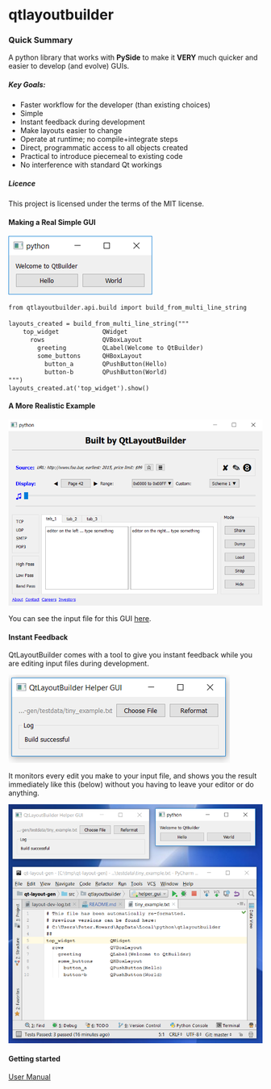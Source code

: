 # qtlayoutbuilder

### Quick Summary

A python library that works with **PySide** to make it **VERY**
much quicker and easier to develop (and evolve) GUIs.

##### Key Goals:
- Faster workflow for the developer (than existing choices)
- Simple
- Instant feedback during development
- Make layouts easier to change
- Operate at runtime; no compile+integrate steps
- Direct, programmatic access to all objects created
- Practical to introduce piecemeal to existing code
- No interference with standard Qt workings

##### Licence
This project is licensed under the terms of the MIT license.

#### Making a Real Simple GUI
![](docs/media/simple_example.png)

    from qtlayoutbuilder.api.build import build_from_multi_line_string
    
    layouts_created = build_from_multi_line_string("""
        top_widget            QWidget
          rows                QVBoxLayout
            greeting          QLabel(Welcome to QtBuilder)
            some_buttons      QHBoxLayout
              button_a        QPushButton(Hello)
              button-b        QPushButton(World)
    """)
    layouts_created.at('top_widget').show()

#### A More Realistic Example
![](docs/media/realistic.png)

You can see the input file for this GUI
[here](testdata/big_example_for_manual.txt).

#### Instant Feedback
QtLayoutBuilder comes with a tool to give you instant feedback while
you are editing input files during development.

![](docs/media/helper_alone.png)

It monitors every edit you make to your input file, and shows you the 
result immediately like this (below) without you having to leave 
your editor or do anything. 

![](docs/media/helper_windows.png)

#### Getting started

[User Manual](docs/user_manual.md)


